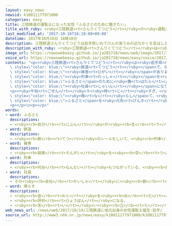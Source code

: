 ```yaml
---
layout: easy_news
newsid: k10011177971000
categories: easy
title: 三陸鉄道の運転士になった女性「ふるさとのために働きたい」
title_with_ruby: <ruby>三陸鉄道<rt>さんりくてつどう</rt></ruby>の<ruby>運転士<rt>うんてんし</rt></ruby>になった<ruby>女性<rt>じょせい</rt></ruby>「ふるさとのために<ruby>働<rt>はたら</rt></ruby>きたい」
last_modified_at: '2017-10-16T16:10:00+09:00'
datetime: 2017年10月16日 16時10分
description: 三陸鉄道さんりくてつどうは岩手県いわてけんの海うみの近ちかくを走はしる鉄道てつどうで、６年ねん前まえの東日本大震災ひがしにほんだいしんさいのとき大おおきな被害ひがいがありました。
description_with_ruby: <ruby>三陸鉄道<rt>さんりくてつどう</rt></ruby>は<ruby>岩手県<rt>いわてけん</rt></ruby>の<ruby>海<rt>うみ</rt></ruby>の<ruby>近<rt>ちか</rt></ruby>くを<ruby>走<rt>はし</rt></ruby>る<ruby>鉄道<rt>てつどう</rt></ruby>で、６<ruby>年<rt>ねん</rt></ruby><ruby>前<rt>まえ</rt></ruby>の<ruby>東日本大震災<rt>ひがしにほんだいしんさい</rt></ruby>のとき<ruby>大<rt>おお</rt></ruby>きな<ruby>被害<rt>ひがい</rt></ruby>がありました。
image_url: https://newswebeasy.github.io/ja201710/news/web/image/2017/10/16/k10011177971000.jpg
voice_url: https://newswebeasy.github.io/ja201710/news/easy/voice/2017/10/16/k10011177971000.mp3
contents: "<p><ruby>三陸鉄道<rt>さんりくてつどう</rt></ruby>は<ruby>岩手県<rt>いわてけん</rt></ruby>の<ruby>海<rt>うみ</rt></ruby>の<ruby>近<rt>ちか</rt></ruby>くを<ruby>走<rt>はし</rt></ruby>る<span\
  \ style=\"color: blue;\"><ruby>鉄道<rt>てつどう</rt></ruby></span>で、６<ruby>年<rt>ねん</rt></ruby><ruby>前<rt>まえ</rt></ruby>の<ruby>東日本大震災<rt>ひがしにほんだいしんさい</rt></ruby>のとき<ruby>大<rt>おお</rt></ruby>きな<span\
  \ style=\"color: blue;\"><ruby>被害<rt>ひがい</rt></ruby></span>がありました。</p>\n<p><ruby>１４日<rt>じゅうよっか</rt></ruby>、<ruby>高校<rt>こうこう</rt></ruby>１<ruby>年<rt>ねん</rt></ruby>のときに<ruby>東日本大震災<rt>ひがしにほんだいしんさい</rt></ruby>を<ruby>経験<rt>けいけん</rt></ruby>した<ruby>女性<rt>じょせい</rt></ruby>の<ruby>運転士<rt>うんてんし</rt></ruby>が、<ruby>初<rt>はじ</rt></ruby>めて<ruby>三陸鉄道<rt>さんりくてつどう</rt></ruby>の<span\
  \ style=\"color: blue;\"><ruby>列車<rt>れっしゃ</rt></ruby></span>を<ruby>運転<rt>うんてん</rt></ruby>しました。この<ruby>運転士<rt>うんてんし</rt></ruby>は<ruby>岩手県<rt>いわてけん</rt></ruby><ruby>宮古市<rt>みやこし</rt></ruby>の<ruby>宇都宮<rt>うつのみや</rt></ruby><ruby>聖花<rt>せいか</rt></ruby>さんです。<span\
  \ style=\"color: blue;\">ふるさと</span>のために<ruby>働<rt>はたら</rt></ruby>きたいと<ruby>思<rt>おも</rt></ruby>って、<ruby>去年<rt>きょねん</rt></ruby>の４<ruby>月<rt>がつ</rt></ruby>に<ruby>三陸鉄道<rt>さんりくてつどう</rt></ruby>の<span\
  \ style=\"color: blue;\"><ruby>社員<rt>しゃいん</rt></ruby></span>になりました。<ruby>今<rt>いま</rt></ruby>まで<ruby>運転<rt>うんてん</rt></ruby>の<ruby>練習<rt>れんしゅう</rt></ruby>をしてきて、この<ruby>日<rt>ひ</rt></ruby>から<ruby>宮古駅<rt>みやこえき</rt></ruby>と<ruby>久慈駅<rt>くじえき</rt></ruby>の<ruby>間<rt>あいだ</rt></ruby>を<ruby>運転<rt>うんてん</rt></ruby>することになりました。</p>\n\
  <p><ruby>午前<rt>ごぜん</rt></ruby>９<ruby>時<rt>じ</rt></ruby>すぎ、<ruby>宇都宮<rt>うつのみや</rt></ruby>さんは<ruby>宮古駅<rt>みやこえき</rt></ruby>でベルを<span\
  \ style=\"color: blue;\"><ruby>鳴<rt>な</rt></ruby>らし</span>て、<ruby>出発<rt>しゅっぱつ</rt></ruby>しました。<ruby>宇都宮<rt>うつのみや</rt></ruby>さんは「<ruby>少<rt>すこ</rt></ruby>しでも<span\
  \ style=\"color: blue;\">ふるさと</span>を<ruby>元気<rt>げんき</rt></ruby>にしたいです」と<ruby>話<rt>はな</rt></ruby>していました。</p>\n\
  <p></p>\n<p></p>"
words:
- word: ふるさと
  descriptions:
  - <ruby><rb>自分</rb><rt>じぶん</rt></ruby>が<ruby><rb>生</rb><rt>う</rt></ruby>まれ<ruby><rb>育</rb><rt>そだ</rt></ruby>った<ruby><rb>所</rb><rt>ところ</rt></ruby>。<ruby><rb>故郷</rb><rt>こきょう</rt></ruby>。
- word: 鉄道
  descriptions:
  - <ruby><rb>鉄</rb><rt>てつ</rt></ruby>のレールをしいて、<ruby><rb>列車</rb><rt>れっしゃ</rt></ruby>や<ruby><rb>電車</rb><rt>でんしゃ</rt></ruby>を<ruby><rb>走</rb><rt>はし</rt></ruby>らせる<ruby><rb>交通機関</rb><rt>こうつうきかん</rt></ruby>。<ruby><rb>日本</rb><rt>にっぽん</rt></ruby>では、１８７２<ruby><rb>年</rb><rt>ねん</rt></ruby>（<ruby><rb>明治</rb><rt>めいじ</rt></ruby>５<ruby><rb>年</rb><rt>ねん</rt></ruby>）に<ruby><rb>東京</rb><rt>とうきょう</rt></ruby>の<ruby><rb>新橋</rb><rt>しんばし</rt></ruby>と<ruby><rb>横浜</rb><rt>よこはま</rt></ruby>の<ruby><rb>間</rb><rt>あいだ</rt></ruby>に<ruby><rb>初</rb><rt>はじ</rt></ruby>めて<ruby><rb>開通</rb><rt>かいつう</rt></ruby>した。
- word: 被害
  descriptions:
  - <ruby><rb>損害</rb><rt>そんがい</rt></ruby>を<ruby><rb>受</rb><rt>う</rt></ruby>けること。また、<ruby><rb>受</rb><rt>う</rt></ruby>けた<ruby><rb>害</rb><rt>がい</rt></ruby>。
- word: 列車
  descriptions:
  - <ruby><rb>何台</rb><rt>なんだい</rt></ruby>もつながっている、<ruby><rb>客車</rb><rt>きゃくしゃ</rt></ruby>や<ruby><rb>貨車</rb><rt>かしゃ</rt></ruby>。
- word: 社員
  descriptions:
  - その<ruby><rb>会社</rb><rt>かいしゃ</rt></ruby>に<ruby><rb>勤</rb><rt>つと</rt></ruby>めている<ruby><rb>人</rb><rt>ひと</rt></ruby>。<ruby><rb>会社員</rb><rt>かいしゃいん</rt></ruby>。
- word: 鳴らす
  descriptions:
  - <ruby><rb>音</rb><rt>おと</rt></ruby>を<ruby><rb>出</rb><rt>だ</rt></ruby>す。
  - <ruby><rb>評判</rb><rt>ひょうばん</rt></ruby>になる。
  - <ruby><rb>言</rb><rt>い</rt></ruby>い<ruby><rb>立</rb><rt>た</rt></ruby>てる。
web_news_url: /news/web/2017/10/14/三陸鉄道に地元出身の女性運転士誕生-岩手/
source_url: http://www3.nhk.or.jp/news/easy/k10011177971000/k10011177971000.html
...
```

